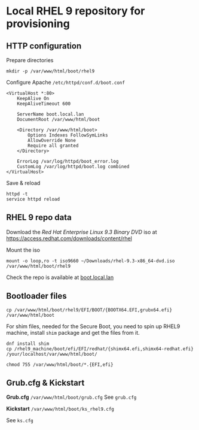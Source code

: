 # Local RHEL 9 repository for provisioning

## HTTP configuration

Prepare directories

```
mkdir -p /var/www/html/boot/rhel9
```

Configure Apache `/etc/httpd/conf.d/boot.conf`

```
<VirtualHost *:80>
    KeepAlive On
    KeepAliveTimeout 600

    ServerName boot.local.lan
    DocumentRoot /var/www/html/boot

    <Directory /var/www/html/boot>
        Options Indexes FollowSymLinks
        AllowOverride None
        Require all granted
    </Directory>

    ErrorLog /var/log/httpd/boot_error.log
    CustomLog /var/log/httpd/boot.log combined
</VirtualHost>
```

Save & reload

```
httpd -t
service httpd reload
```

## RHEL 9 repo data

Download the _Red Hat Enterprise Linux 9.3 Binary DVD_ iso at https://access.redhat.com/downloads/content/rhel

Mount the iso

```
mount -o loop,ro -t iso9660 ~/Downloads/rhel-9.3-x86_64-dvd.iso /var/www/html/boot/rhel9

```

Check the repo is available at [boot.local.lan](http://boot.local.lan)

## Bootloader files

```
cp /var/www/html/boot/rhel9/EFI/BOOT/{BOOTX64.EFI,grubx64.efi} /var/www/html/boot
```

For shim files, needed for the Secure Boot, you need to spin up RHEL9 machine, install `shim` package and get the files from it.

```
dnf install shim
cp /rhel9_machine/boot/efi/EFI/redhat/{shimx64.efi,shimx64-redhat.efi} /your/localhost/var/www/html/boot/

chmod 755 /var/www/html/boot/*.{EFI,efi}
```

## Grub.cfg & Kickstart

**Grub.cfg** `/var/www/html/boot/grub.cfg`
See `grub.cfg`

**Kickstart** `/var/www/html/boot/ks_rhel9.cfg`

See `ks.cfg`
